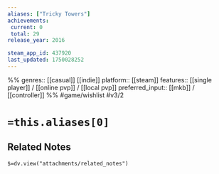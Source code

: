 ```yaml
---
aliases: ["Tricky Towers"]
achievements:
 current: 0
 total: 29
release_year: 2016

steam_app_id: 437920
last_updated: 1750028252
---
```

%%
genres:: [[casual]] [[indie]]
platform:: [[steam]]
features:: [[single player]] / [[online pvp]] / [[local pvp]]
preferred_input:: [[mkb]] / [[controller]]
%%
#game/wishlist
#v3/2

# `=this.aliases[0]`
## Related Notes
`$=dv.view("attachments/related_notes")`